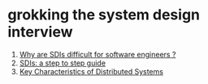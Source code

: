 # grokking the system design interview
1. [Why are SDIs difficult for software engineers ?](difficulties_of_sdi.md)
2. [SDIs: a step to step guide](a_step_by_step_guide.md)
3. [Key Characteristics of Distributed Systems](key_characteristics_of_distributed_systems.md)
